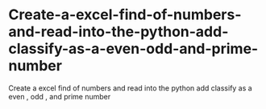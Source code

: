 # Create-a-excel-find-of-numbers-and-read-into-the-python-add-classify-as-a-even-odd-and-prime-number
Create a excel find of numbers and read into the python add classify as a even , odd , and prime number
